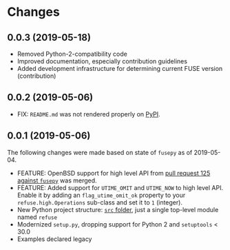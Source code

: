# Changes

## 0.0.3 (2019-05-18)

- Removed Python-2-compatibility code
- Improved documentation, especially contribution guidelines
- Added development infrastructure for determining current FUSE version (contribution)

## 0.0.2 (2019-05-06)

- FIX: `README.md` was not rendered properly on [PyPI](https://pypi.python.org/pypi/refuse).

## 0.0.1 (2019-05-06)

The following changes were made based on state of `fusepy` as of 2019-05-04.

- FEATURE: OpenBSD support for high level API from [pull request 125 against `fusepy`](https://github.com/fusepy/fusepy/pull/125) was merged.
- FEATURE: Added support for `UTIME_OMIT` and `UTIME_NOW` to high level API. Enable it by adding an `flag_utime_omit_ok` property to your `refuse.high.Operations` sub-class and set it to `1` (integer).
- New Python project structure: [`src` folder](https://blog.ionelmc.ro/2014/05/25/python-packaging/), just a single top-level module named `refuse`
- Modernized `setup.py`, dropping support for Python 2 and `setuptools` < 30.0
- Examples declared legacy
